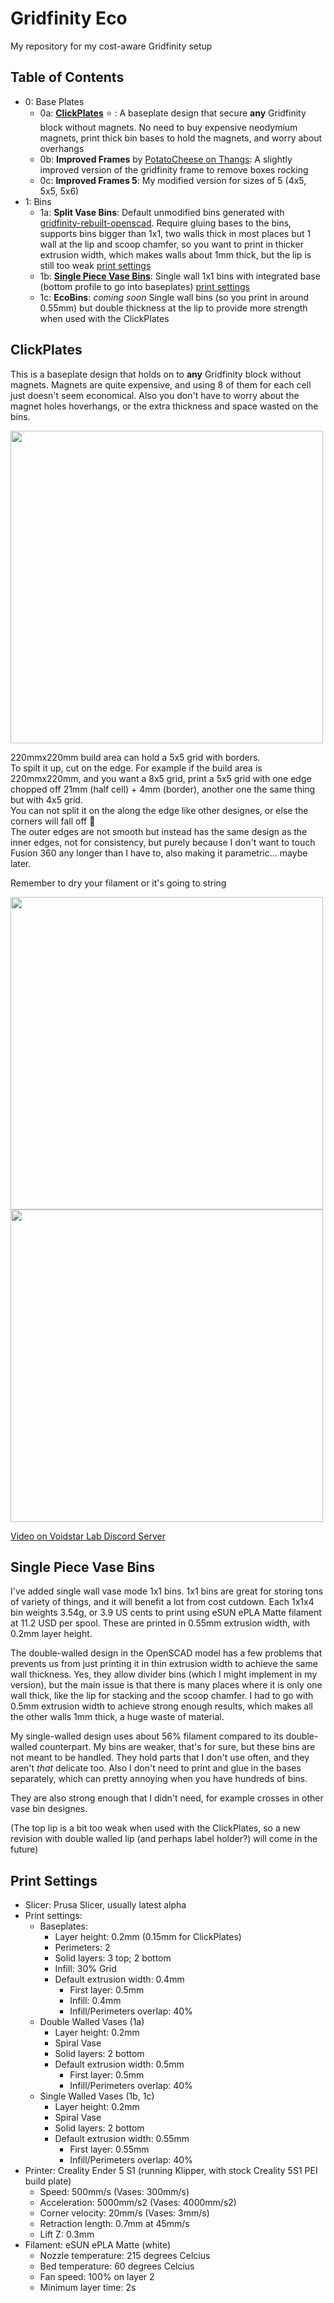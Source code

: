 # Gridfinity Eco

My repository for my cost-aware Gridfinity setup

## Table of Contents

- 0: Base Plates
  - 0a: [**ClickPlates**](#clickplates) :star: : A baseplate design that secure **any** Gridfinity block without magnets. No need to buy expensive neodymium magnets, print thick bin bases to hold the magnets, and worry about overhangs
  - 0b: **Improved Frames** by [PotatoCheese on Thangs](https://thangs.com/designer/christian.wilhelmsen2012/3d-model/Gridfinity%2520slightly%2520improved%2520frame%2520(no%2520rocking)-64672): A slightly improved version of the gridfinity frame to remove boxes rocking
  - 0c: **Improved Frames 5**: My modified version for sizes of 5 (4x5, 5x5, 5x6)
- 1: Bins
  - 1a: **Split Vase Bins**: Default unmodified bins generated with [gridfinity-rebuilt-openscad](https://github.com/kennetek/gridfinity-rebuilt-openscad). Require gluing bases to the bins, supports bins bigger than 1x1, two walls thick in most places but 1 wall at the lip and scoop chamfer, so you want to print in thicker extrusion width, which makes walls about 1mm thick, but the lip is still too weak [print settings](#print-settings)
  - 1b: [**Single Piece Vase Bins**](#single-piece-vase-bins): Single wall 1x1 bins with integrated base (bottom profile to go into baseplates) [print settings](#print-settings)
  - 1c: **EcoBins**: *coming soon* Single wall bins (so you print in around 0.55mm) but double thickness at the lip to provide more strength when used with the ClickPlates
  
  
## ClickPlates

This is a baseplate design that holds on to **any** Gridfinity block without magnets. Magnets are quite expensive, and using 8 of them for each cell just doesn't seem economical. Also you don't have to worry about the magnet holes hoverhangs, or the extra thickness and space wasted on the bins.

<img src="https://user-images.githubusercontent.com/39593345/226156722-67b55c48-16d0-44a8-a453-14771dd12ff6.png" width="500" />

220mmx220mm build area can hold a 5x5 grid with borders.\
To spilt it up, cut on the edge. For example if the build area is 220mmx220mm, and you want a 8x5 grid, print a 5x5 grid with one edge chopped off 21mm (half cell) + 4mm (border), another one the same thing but with 4x5 grid.\
You can not split it on the along the edge like other designes, or else the corners will fall off 🙂\
The outer edges are not smooth but instead has the same design as the inner edges, not for consistency, but purely because I don't want to touch Fusion 360 any longer than I have to, also making it parametric... maybe later.

Remember to dry your filament or it's going to string

<img src="https://user-images.githubusercontent.com/39593345/226173961-262482f6-6f89-47f9-8579-4599ec5524f6.jpg" width="500" />
<img src="https://user-images.githubusercontent.com/39593345/226173975-55ca26f8-b5ba-410c-adfd-95289222167f.jpg" width="500" />

[Video on Voidstar Lab Discord Server](https://discord.com/channels/771523295387582514/966418807872716880/1086912834585239622)

## Single Piece Vase Bins
I've added single wall vase mode 1x1 bins. 1x1 bins are great for storing tons of variety of things, and it will benefit a lot from cost cutdown. Each 1x1x4 bin weights 3.54g, or 3.9 US cents to print using eSUN ePLA Matte filament at 11.2 USD per spool. These are printed in 0.55mm extrusion width, with 0.2mm layer height.

The double-walled design in the OpenSCAD model has a few problems that prevents us from just printing it in thin extrusion width to achieve the same wall thickness. Yes, they allow divider bins (which I might implement in my version), but the main issue is that there is many places where it is only one wall thick, like the lip for stacking and the scoop chamfer. I had to go with 0.5mm extrusion width to achieve strong enough results, which makes all the other walls 1mm thick, a huge waste of material.

My single-walled design uses about 56% filament compared to its double-walled counterpart. My bins are weaker, that's for sure, but these bins are not meant to be handled. They hold parts that I don't use often, and they aren't *that* delicate too. Also I don't need to print and glue in the bases separately, which can pretty annoying when you have hundreds of bins.

They are also strong enough that I didn't need, for example crosses in other vase bin designes.

(The top lip is a bit too weak when used with the ClickPlates, so a new revision with double walled lip (and perhaps label holder?) will come in the future)


## Print Settings
- Slicer: Prusa Slicer, usually latest alpha
- Print settings:
  - Baseplates:
    - Layer height: 0.2mm (0.15mm for ClickPlates)
    - Perimeters: 2
    - Solid layers: 3 top; 2 bottom
    - Infill: 30% Grid
    - Default extrusion width: 0.4mm
      - First layer: 0.5mm
      - Infill: 0.4mm
      - Infill/Perimeters overlap: 40%
  - Double Walled Vases (1a)
    - Layer height: 0.2mm
    - Spiral Vase
    - Solid layers: 2 bottom
    - Default extrusion width: 0.5mm
      - First layer: 0.5mm
      - Infill/Perimeters overlap: 40%
  - Single Walled Vases (1b, 1c)
    - Layer height: 0.2mm
    - Spiral Vase
    - Solid layers: 2 bottom
    - Default extrusion width: 0.55mm
      - First layer: 0.55mm
      - Infill/Perimeters overlap: 40%
- Printer: Creality Ender 5 S1 (running Klipper, with stock Creality 5S1 PEI build plate)
  - Speed: 500mm/s (Vases: 300mm/s)
  - Acceleration: 5000mm/s2 (Vases: 4000mm/s2)
  - Corner velocity: 20mm/s (Vases: 3mm/s)
  - Retraction length: 0.7mm at 45mm/s
  - Lift Z: 0.3mm
- Filament: eSUN ePLA Matte (white)
  - Nozzle temperature: 215 degrees Celcius
  - Bed temperature: 60 degrees Celcius
  - Fan speed: 100% on layer 2
  - Minimum layer time: 2s
